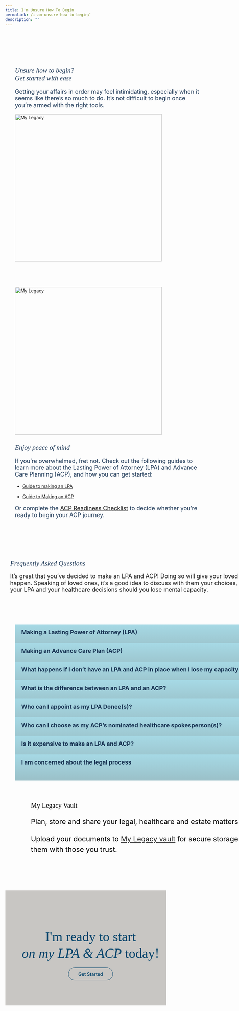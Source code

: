 ```yaml
---
title: I'm Unsure How To Begin
permalink: /i-am-unsure-how-to-begin/
description: ""
---
```

<style>
/* cyrillic */
@font-face {
  font-family: 'Playfair Display';
  font-style: italic;
  font-weight: 400;
  font-display: swap;
  src: url(https://fonts.gstatic.com/s/playfairdisplay/v30/nuFkD-vYSZviVYUb_rj3ij__anPXDTnohkk7yRZrPJ-M.woff2) format('woff2');
  unicode-range: U+0301, U+0400-045F, U+0490-0491, U+04B0-04B1, U+2116;
}
/* vietnamese */
@font-face {
  font-family: 'Playfair Display';
  font-style: italic;
  font-weight: 400;
  font-display: swap;
  src: url(https://fonts.gstatic.com/s/playfairdisplay/v30/nuFkD-vYSZviVYUb_rj3ij__anPXDTnojUk7yRZrPJ-M.woff2) format('woff2');
  unicode-range: U+0102-0103, U+0110-0111, U+0128-0129, U+0168-0169, U+01A0-01A1, U+01AF-01B0, U+0300-0301, U+0303-0304, U+0308-0309, U+0323, U+0329, U+1EA0-1EF9, U+20AB;
}
/* latin-ext */
@font-face {
  font-family: 'Playfair Display';
  font-style: italic;
  font-weight: 400;
  font-display: swap;
  src: url(https://fonts.gstatic.com/s/playfairdisplay/v30/nuFkD-vYSZviVYUb_rj3ij__anPXDTnojEk7yRZrPJ-M.woff2) format('woff2');
  unicode-range: U+0100-02AF, U+0304, U+0308, U+0329, U+1E00-1E9F, U+1EF2-1EFF, U+2020, U+20A0-20AB, U+20AD-20CF, U+2113, U+2C60-2C7F, U+A720-A7FF;
}
/* latin */
@font-face {
  font-family: 'Playfair Display';
  font-style: italic;
  font-weight: 400;
  font-display: swap;
  src: url(https://fonts.gstatic.com/s/playfairdisplay/v30/nuFkD-vYSZviVYUb_rj3ij__anPXDTnogkk7yRZrPA.woff2) format('woff2');
  unicode-range: U+0000-00FF, U+0131, U+0152-0153, U+02BB-02BC, U+02C6, U+02DA, U+02DC, U+0304, U+0308, U+0329, U+2000-206F, U+2074, U+20AC, U+2122, U+2191, U+2193, U+2212, U+2215, U+FEFF, U+FFFD;
}
/* cyrillic */
@font-face {
  font-family: 'Playfair Display';
  font-style: italic;
  font-weight: 500;
  font-display: swap;
  src: url(https://fonts.gstatic.com/s/playfairdisplay/v30/nuFkD-vYSZviVYUb_rj3ij__anPXDTnohkk7yRZrPJ-M.woff2) format('woff2');
  unicode-range: U+0301, U+0400-045F, U+0490-0491, U+04B0-04B1, U+2116;
}
/* vietnamese */
@font-face {
  font-family: 'Playfair Display';
  font-style: italic;
  font-weight: 500;
  font-display: swap;
  src: url(https://fonts.gstatic.com/s/playfairdisplay/v30/nuFkD-vYSZviVYUb_rj3ij__anPXDTnojUk7yRZrPJ-M.woff2) format('woff2');
  unicode-range: U+0102-0103, U+0110-0111, U+0128-0129, U+0168-0169, U+01A0-01A1, U+01AF-01B0, U+0300-0301, U+0303-0304, U+0308-0309, U+0323, U+0329, U+1EA0-1EF9, U+20AB;
}
/* latin-ext */
@font-face {
  font-family: 'Playfair Display';
  font-style: italic;
  font-weight: 500;
  font-display: swap;
  src: url(https://fonts.gstatic.com/s/playfairdisplay/v30/nuFkD-vYSZviVYUb_rj3ij__anPXDTnojEk7yRZrPJ-M.woff2) format('woff2');
  unicode-range: U+0100-02AF, U+0304, U+0308, U+0329, U+1E00-1E9F, U+1EF2-1EFF, U+2020, U+20A0-20AB, U+20AD-20CF, U+2113, U+2C60-2C7F, U+A720-A7FF;
}
/* latin */
@font-face {
  font-family: 'Playfair Display';
  font-style: italic;
  font-weight: 500;
  font-display: swap;
  src: url(https://fonts.gstatic.com/s/playfairdisplay/v30/nuFkD-vYSZviVYUb_rj3ij__anPXDTnogkk7yRZrPA.woff2) format('woff2');
  unicode-range: U+0000-00FF, U+0131, U+0152-0153, U+02BB-02BC, U+02C6, U+02DA, U+02DC, U+0304, U+0308, U+0329, U+2000-206F, U+2074, U+20AC, U+2122, U+2191, U+2193, U+2212, U+2215, U+FEFF, U+FFFD;
}
/* cyrillic */
@font-face {
  font-family: 'Playfair Display';
  font-style: normal;
  font-weight: 400;
  font-display: swap;
  src: url(https://fonts.gstatic.com/s/playfairdisplay/v30/nuFiD-vYSZviVYUb_rj3ij__anPXDTjYgEM86xRbPQ.woff2) format('woff2');
  unicode-range: U+0301, U+0400-045F, U+0490-0491, U+04B0-04B1, U+2116;
}
/* vietnamese */
@font-face {
  font-family: 'Playfair Display';
  font-style: normal;
  font-weight: 400;
  font-display: swap;
  src: url(https://fonts.gstatic.com/s/playfairdisplay/v30/nuFiD-vYSZviVYUb_rj3ij__anPXDTPYgEM86xRbPQ.woff2) format('woff2');
  unicode-range: U+0102-0103, U+0110-0111, U+0128-0129, U+0168-0169, U+01A0-01A1, U+01AF-01B0, U+0300-0301, U+0303-0304, U+0308-0309, U+0323, U+0329, U+1EA0-1EF9, U+20AB;
}
/* latin-ext */
@font-face {
  font-family: 'Playfair Display';
  font-style: normal;
  font-weight: 400;
  font-display: swap;
  src: url(https://fonts.gstatic.com/s/playfairdisplay/v30/nuFiD-vYSZviVYUb_rj3ij__anPXDTLYgEM86xRbPQ.woff2) format('woff2');
  unicode-range: U+0100-02AF, U+0304, U+0308, U+0329, U+1E00-1E9F, U+1EF2-1EFF, U+2020, U+20A0-20AB, U+20AD-20CF, U+2113, U+2C60-2C7F, U+A720-A7FF;
}
/* latin */
@font-face {
  font-family: 'Playfair Display';
  font-style: normal;
  font-weight: 400;
  font-display: swap;
  src: url(https://fonts.gstatic.com/s/playfairdisplay/v30/nuFiD-vYSZviVYUb_rj3ij__anPXDTzYgEM86xQ.woff2) format('woff2');
  unicode-range: U+0000-00FF, U+0131, U+0152-0153, U+02BB-02BC, U+02C6, U+02DA, U+02DC, U+0304, U+0308, U+0329, U+2000-206F, U+2074, U+20AC, U+2122, U+2191, U+2193, U+2212, U+2215, U+FEFF, U+FFFD;
}
/* cyrillic */
@font-face {
  font-family: 'Playfair Display';
  font-style: normal;
  font-weight: 600;
  font-display: swap;
  src: url(https://fonts.gstatic.com/s/playfairdisplay/v30/nuFiD-vYSZviVYUb_rj3ij__anPXDTjYgEM86xRbPQ.woff2) format('woff2');
  unicode-range: U+0301, U+0400-045F, U+0490-0491, U+04B0-04B1, U+2116;
}
/* vietnamese */
@font-face {
  font-family: 'Playfair Display';
  font-style: normal;
  font-weight: 600;
  font-display: swap;
  src: url(https://fonts.gstatic.com/s/playfairdisplay/v30/nuFiD-vYSZviVYUb_rj3ij__anPXDTPYgEM86xRbPQ.woff2) format('woff2');
  unicode-range: U+0102-0103, U+0110-0111, U+0128-0129, U+0168-0169, U+01A0-01A1, U+01AF-01B0, U+0300-0301, U+0303-0304, U+0308-0309, U+0323, U+0329, U+1EA0-1EF9, U+20AB;
}
/* latin-ext */
@font-face {
  font-family: 'Playfair Display';
  font-style: normal;
  font-weight: 600;
  font-display: swap;
  src: url(https://fonts.gstatic.com/s/playfairdisplay/v30/nuFiD-vYSZviVYUb_rj3ij__anPXDTLYgEM86xRbPQ.woff2) format('woff2');
  unicode-range: U+0100-02AF, U+0304, U+0308, U+0329, U+1E00-1E9F, U+1EF2-1EFF, U+2020, U+20A0-20AB, U+20AD-20CF, U+2113, U+2C60-2C7F, U+A720-A7FF;
}
/* latin */
@font-face {
  font-family: 'Playfair Display';
  font-style: normal;
  font-weight: 600;
  font-display: swap;
  src: url(https://fonts.gstatic.com/s/playfairdisplay/v30/nuFiD-vYSZviVYUb_rj3ij__anPXDTzYgEM86xQ.woff2) format('woff2');
  unicode-range: U+0000-00FF, U+0131, U+0152-0153, U+02BB-02BC, U+02C6, U+02DA, U+02DC, U+0304, U+0308, U+0329, U+2000-206F, U+2074, U+20AC, U+2122, U+2191, U+2193, U+2212, U+2215, U+FEFF, U+FFFD;
}
/* cyrillic */
@font-face {
  font-family: 'Playfair Display';
  font-style: normal;
  font-weight: 800;
  font-display: swap;
  src: url(https://fonts.gstatic.com/s/playfairdisplay/v30/nuFiD-vYSZviVYUb_rj3ij__anPXDTjYgEM86xRbPQ.woff2) format('woff2');
  unicode-range: U+0301, U+0400-045F, U+0490-0491, U+04B0-04B1, U+2116;
}
/* vietnamese */
@font-face {
  font-family: 'Playfair Display';
  font-style: normal;
  font-weight: 800;
  font-display: swap;
  src: url(https://fonts.gstatic.com/s/playfairdisplay/v30/nuFiD-vYSZviVYUb_rj3ij__anPXDTPYgEM86xRbPQ.woff2) format('woff2');
  unicode-range: U+0102-0103, U+0110-0111, U+0128-0129, U+0168-0169, U+01A0-01A1, U+01AF-01B0, U+0300-0301, U+0303-0304, U+0308-0309, U+0323, U+0329, U+1EA0-1EF9, U+20AB;
}
/* latin-ext */
@font-face {
  font-family: 'Playfair Display';
  font-style: normal;
  font-weight: 800;
  font-display: swap;
  src: url(https://fonts.gstatic.com/s/playfairdisplay/v30/nuFiD-vYSZviVYUb_rj3ij__anPXDTLYgEM86xRbPQ.woff2) format('woff2');
  unicode-range: U+0100-02AF, U+0304, U+0308, U+0329, U+1E00-1E9F, U+1EF2-1EFF, U+2020, U+20A0-20AB, U+20AD-20CF, U+2113, U+2C60-2C7F, U+A720-A7FF;
}
/* latin */
@font-face {
  font-family: 'Playfair Display';
  font-style: normal;
  font-weight: 800;
  font-display: swap;
  src: url(https://fonts.gstatic.com/s/playfairdisplay/v30/nuFiD-vYSZviVYUb_rj3ij__anPXDTzYgEM86xQ.woff2) format('woff2');
  unicode-range: U+0000-00FF, U+0131, U+0152-0153, U+02BB-02BC, U+02C6, U+02DA, U+02DC, U+0304, U+0308, U+0329, U+2000-206F, U+2074, U+20AC, U+2122, U+2191, U+2193, U+2212, U+2215, U+FEFF, U+FFFD;
}
@font-face {
    font-family: 'Myriad Pro';
    src: url('http://chodri.com/legacy/src/fonts/Myriad-Web-Pro-Regular.ttf');
    src: url('http://chodri.com/legacy/src/fonts/Myriad-Web-Pro-Regular.ttf') format('truetype');
    font-weight: normal;
    font-style: normal;
}
.container{
    width: 1170px;
margin: 0 auto;
}
.heading  {
    position: relative;
}
section.bp-section {
padding: 0;
}
.action__b h4{
color: #000;
font-size: 24px;
margin-top: 15px;
margin-bottom: 0;
}
.action__b h4 a{
color: #01436b;
} 
section.bp-section .bp-container {
padding-bottom: 0!important;
}
.accordion ul .inner span {
    margin-right: 15px;
}   
.m-b-80{
margin-bottom: 80px;
}
container-fluid{
width: 100%;
}
section.bp-section.is-small.bp-section-pagetitle {
    display: none;
}
    .about_a_b img {
    width: 460px;
}
    .content ul > li:last-child {
    margin-bottom: 0;
}
    .video_acc .inner::after{
    display:none!important;
    }
a.p-button.btn {
    border-color: #01436b;
    background-color: transparent;
    border-radius: 30px;
    color: #01436b;
    margin-top: 30px;
    font-weight: 600;
    text-decoration: none;
    border: 1px solid #01436b;
    padding: 10px 30px;
}
.action_3 h2, .action_3 h2 i {
    line-height: 52px;
    font-size: 42px;
    font-family: 'Playfair Display';
    color: #01436b;
    margin-bottom: 30px;
    font-weight: 400;
}
section.bp-section .bp-container {
    width: 100%!important;
    max-width: 100%!important;
    padding-top: 0!important;
}
.col.is-8.is-offset-2.print-content {
    margin-left: 0;
    width: 100%;
}
.col-3 {
    width: 25%;
    PADDING: 0 15px;
}
.col-8 {
    width: 75%;
    PADDING: 0 15px;
}
.col-4 {
    width: 33.33%;
    PADDING: 0 15px;
}
.col-6 {
    width: 50%;
    PADDING: 0 15px;
}
.col-12 {
    width: 100%;
    PADDING: 0 15px;
}
.p-t-80 {
    padding-top: 80px;
}
.p-b-80{
    padding-bottom: 80px;
}
.u-align--center{
    text-align:center;
}
    .about_bb .inner {
    padding: 30px;
    background-color: #EBE7E5;
    border-radius: 25px;
}
    .about_a_b p {
    color: #1A3554;
    font-size: 18px;
}
    .faq_sect h2 {
    color: #1A3554;
    font-family: 'Playfair Display'!important;
    font-weight: 400;
    font-style: italic;
}
    .faq_sect p {
    margin-top: 10px;
    font-size: 18px;
}
    .about_bb h4 {
    color: #1A3554;
    font-weight: bold;
    margin-bottom: 0;
}
    .about_bb p {
    margin-top: 10px;
    font-size: 18px;    
}
    .about_a_b h2 {
    color: #1A3554;
    font-family:'Playfair Display';
        font-style: italic;
        font-weight: 400;
}
    .heading h3 {
    margin-bottom: 30px;
    color: #000;
}
    .content a{
        color: #1A3554!important;
    }
    .m-b-30{
    margin-bottom: 30px;
    }
    .p-t-40{
    padding-top:40px;
    }
    .action_3 {
    background-color: #C8C6C3;
}
    .accordion h5 {
    margin-top: 0;
    color: #1A3554;
}
    .accordion table th {
    color: #1A3554;
}
    .accordion table {
    width: 100%;
    border: 1px solid #ddd;
    background-color: #fff;
    margin-bottom: 30px;
}
    .content strong {
    color: #1A3554;
}
    .accordion h6 {
    margin-top: 20px;
    line-height: 30px;
}
    .accordion ul {
  list-style: none;
  padding: 0;
}
.accordion ul li {
  margin: 0;
}
.action__4 h2{
        color: #000;
      font-family:'Playfair Display';
    font-weight:400;
    }
    .action__4 p{
        color: #000;
        font-size: 22px;
    line-height: 32px;
    }
    .accordion ul {
    margin: 0;
}
    .accordion .toggle{
    display:none;
    }
.accordion ul li label {
    position: relative;
    color: #1A3554;
    display: inline-block;
    width: 100%;
    line-height: 49px;
    text-indent: 20px;
    cursor: pointer;
    font-weight: bold;
    font-size: 18px;
}
    .accordion ul li label::before {
    width: 100%;
    background-image: linear-gradient(#a6d9e5, #9ac0c8);
    display: block;
    color: #fefefe;
    padding: 0.75em;
    border-radius: 0.15em;
    transition: background 0.3s ease;
    margin-bottom: 0;
    border-radius: 0;
    content: "";
    position: absolute;
    left: 0;
    right: 0;
    top: 0;
    height: 55px;
    z-index: -1;
}
    .accordion ul .inner li strong {
    color: #1A3554;
}
    .accordion ul {
    margin: 0!important;
}
    ul.accordion ul ul {
    padding-left: 45px;
}
    .inner > ul > li:not(:last-child) {
    margin-bottom:15px;
}
    a.play_btn {
    position: absolute;
    left: 0;
    right: 0;
    top: 50%;
    z-index: 99999;
    width: 120px;
    height: 120px;
    margin: 0 auto;
    margin-top: -60px;
}
.about_a_b {
    display: flex;
    align-items: center;
}   
    .about_bb p, .about_bb li, .about_bb p, .about_bb .inner {
    color: #1A3554;
    font-size: 18px;
}
    .video_acc .inner {
    position: relative;
}
        .accordion ul .inner::after{
    content: "+";
    width: 25px;
    height: 25px;
    background-color: #fff;
    display: inline-block;
    text-align: center;
    border-radius: 50%;
    position: absolute;
    right: 20px;
    top: 14px;
    color: #1A3554;
    text-indent: 0;
    line-height: 25px;
}
    ul.accordion input.toggle:checked + .inner::after {
    content: "-";
}
    ul.accordion input.toggle:checked + .inner {
    height: auto;
    padding: 45px;
}
    .accordion ul .inner {
    overflow: hidden;
    margin-top: 0;
    background-color: #EBE7E5;
    margin-top: 6px;
    height: 0;
    padding: 0 45px;
    transition: all ease-in-out .3s;
        -webkit-transition: all ease-in-out .3s;
     text-indent: 0;
}
    .accordion ul .inner p, .accordion ul .inner li {
     font-weight: 500;
    font-size: 18px;
      color: #1A3554;
    margin-top: 0;
    line-height: 30px;
    }
    .accordion ul .inner h4 {
     font-weight: bold;
    font-size: 22px;
      color: #1A3554;
      margin-top: 0;
      margin-bottom: 0;
    }
        .p-lr-50{
    padding: 0 50px;
    }
    section.action__4 {
    position: relative;
}
.action__4::before {
    content: "";
    position: absolute;
    left: 30px;
    bottom: -4px;
    width: 200px;
    background-position: center;
    background-size: contain;
    background-repeat: no-repeat;
    background-image: url(https://i.imgur.com/ymZBFhy.png);
    z-index: 99999999;
    height: 200px;
}
    section.action__4 .container::after {
    content: "";
    position: absolute;
    right: 0;
    top: 0;
    width: 300px;
    height: 200px;
    background-size: contain;
    background-repeat: no-repeat;
    background-image: url(https://i.imgur.com/4gIO8gl.png);
}
    .container{
    position: relative;
}
.heading::after {
    content: "";
    position: absolute;
    right: -50px;
    top: -28px;
    width: 300px;
    height: 200px;
    background-size: contain;
    background-repeat: no-repeat;
    background-image: url(https://i.imgur.com/AxzRdOk.png);
}
    @media(max-width: 767px){
    .heading::after{
    display:none;
    }
        section.action__4 .container{
    display:none;
    }
    .action__4{
    display:none;
    }
        .p-lr-50{
    padding: 0;
    }
    .action_3 h2,.action_3 h2 i {
        line-height: 38px;
        font-size: 28px;
    }
    html {
    overflow-x: hidden;
}
    .about_a_b:first-child {
    margin-bottom: 30px;
}
.container {
    width: 100%;
    padding: 0 15px;
}
            .col-3 {
    width: 100%;
}
        .col-8 {
    width: 100%;
}
    .col-4 {
    width: 100%;
}
        .col-6 {
    width: 100%;
}
        .col-12 {
    width: 100%;
}
    .action_3 {
    background-color: #C7C6C2;
}
        .accordion ul li label {
    line-height: 29px;
    text-indent: 0;
    font-size: 15px;
    padding: 0 15px;
    padding-right: 35px;
}
    .accordion > li {
    margin-bottom: 10px!important;
}
ul.accordion input.toggle:checked + .inner {
    padding: 15px 20px;
}
    .accordion ul .inner p, .accordion ul .inner li {
    font-size: 15px;
}
    section.accordion {
    margin-bottom: 50px;
}
    .accordion ul .inner::after {
    right: 5px;
        top: 5px;
}
        .accordion ul li label::before {
    height: unset;
    bottom: 0;
}
        .faq_sect {
    padding: 0 15px;
}
.accordion ul .inner {
    width: calc(100% + 50px);
    margin-left: -15px;
}
    .col.is-8.is-offset-2.print-content {
    padding: 0;
}
    section.bp-section .bp-container > .row {
    margin: 0;
}
    }
        @media(min-width: 767px)and (max-width: 1140px){
    .container {
    padding: 0 15px;
}
    .col.is-8.is-offset-2.print-content {
    padding: 0;
}
    section.bp-section .bp-container > .row {
    margin: 0;
}
    }
    </style>
<section class="about_ac">
    <div class="container">
      <div class="row p-t-80 p-b-80">
        <div class="col-6 about_a_b">
                    <div class="inner">
                    <h2>Unsure how to begin?<br>Get started with ease</h2>
                    <p>Getting your affairs in order may feel intimidating, especially when it seems like there’s so much to do. It’s not difficult to begin once you’re armed with the right tools.</p>
                    </div>
        </div>
                <div class="col-6 about_a_b">
                    <img alt="My Legacy" src="https://i.imgur.com/mlDIwVj.png">
        </div>
      </div>
            <div class="row p-b-80">
        <div class="col-6 about_a_b">
                    <img alt="My Legacy" src="https://i.imgur.com/sjHBJYf.png">
        </div>
                <div class="col-6 about_a_b">
                    <div class="inner">
                    <h2>Enjoy peace of mind</h2>
                    <p>If you’re overwhelmed, fret not. Check out the following guides to learn more about the Lasting Power of Attorney (LPA) and Advance Care Planning (ACP), and how you can get started:
                        </p><ul>
                            <li><a target="_blank" href="https://plantoday.sg/lpa_infographic_2022.pdf">Guide to making an LPA</a></li>
                            <li><a target="_blank" href="https://www.aic.sg/resources/Documents/Brochures/ACP%20Publications/Infosheet/ACP%20InfoSheet-EN.pdf">Guide to Making an ACP</a></li>
                        </ul>
                        <p>Or complete the <a target="_blank" href="https://plantoday.sg/acp-checklist.pdf">ACP Readiness Checklist</a> to decide whether you’re ready to begin your ACP journey.</p>
                    </div>
        </div>
      </div>
            <div style="position: relative;" class="row">
                <div class="faq_sect">
                    <h2>Frequently Asked Questions</h2>
                    <p>It’s great that you’ve decided to make an LPA and ACP! Doing so will give your loved ones certainty of your preferences should the worst happen. Speaking of loved ones, it’s a good idea to discuss with them your choices, particularly on who you are appointing as donee for your LPA and your healthcare decisions should you lose mental capacity.</p>
                </div>
            </div>
    </div>
  </section>   
<section class="accordion p-t-80">
    <div class="container">
        <div class="row">
            <div class="col-12 accordion_b">
                <ul class="accordion">
                        <li>
                            <label for="accordion_1">
                                <input class="toggle" id="accordion_1" name="accordion" type="radio">Making a Lasting Power of Attorney (LPA)
                                <div class="inner">
                            <ul>
                                <li>Choose your Donee (you can have up to two) and identify a Replacement Donee in case the primary donee is unable to fulfill the duties.</li>
                                <li>Fill in the online LPA forms at <a target="_blank" href="https://mylegacy.life.gov.sg/find-a-service/lpa-acp/pre-form/">My Legacy</a>. </li>
                                <li>Find an <a target="_blank" href="https://opg-eservice.msf.gov.sg/LPA/CIMapService.aspx">LPA Certificate Issuer</a> to certify your LPA when all your Donee(s) and Replacement Donee (if any) have accepted their appointment.
                                    <ul>
                                    <li> Your Donee(s) and Replacement Donee (if any) can log in to <a target="_blank" href="https://opg-eservice.msf.gov.sg/">OPG Online (OPGO) portal</a> using Singpass to accept their appointment as a Donee in your LPA.</li> 
                                    <li>Visit the Certificate Issuer of your choice to certify your LPA. </li>
                                    <li>You (the ‘Donor’) and the LPA Certificate Issuer will need to digitally sign on the LPA using your Singpass app. </li>
                                    <li>In order for your LPA to be legally valid, the Certificate Issuer must submit the LPA to the Office of the Public Guardian (OPG) for registration via OPGO, as authorised by you.</li>
                                    </ul>
                                </li>
                                 <li><strong>LPA Form 1</strong>
                                 <p>Grants general powers to Donee(s) who will make decisions on your behalf when you lose mental capacity.</p></li>
                                <li> <strong>LPA Form 2</strong>
                                <p>For Donors who want to:</p>
                                    <ul>
                                        <li>Appoint more than 2 Donees and/or more than 1 Replacement Donee</li>
                                        <li>Grant specific or customised powers that are outside the scope of LPA Form 1 to their Donee(s)</li>
                                    </ul><br>
                                <p>You will have to engage a lawyer for LPA Form 2 as it must be drafted by a lawyer. 
                                After you accept the lawyer’s draft, the LPA must be sent to the Donee(s) and Replacement Donee for acceptance, before you visit the Certificate Issuer as per the flow of LPA Form 1.</p>
                                   </li></ul>  
																	<div style="padding:56.25% 0 0 0;position:relative;border-radius:30px;overflow: hidden;"><iframe allowfullscreen="" allow="autoplay; fullscreen; picture-in-picture" frameborder="0" style="position:absolute;top:0;left:0;width:100%;height:100%;" src="https://player.vimeo.com/video/846883739?h=ebfb1fec02&amp;title=0&amp;byline=0&amp;portrait="></iframe></div>
                                                            </div>
                            </label>
                        </li>
                        <li>
                            <label for="accordion_2">
                                <input class="toggle" id="accordion_2" name="accordion" type="radio">Making an Advance Care Plan (ACP)
                                <div class="inner">
                            <ul>
<li>Before filling out any forms, it’s important that you speak to your loved ones and caregivers about your personal care preferences. Ensure that they are aligned with your values and beliefs before proceeding with the application.</li>
<li>Choose your nominated healthcare spokesperson. You may appoint up to 2 persons.</li>
<li>Prepare your <a target="_blank" href="https://mylegacy.life.gov.sg/lpa-acp-tool/acp/">ACP online</a>. </li>
<li>Find a <a target="_blank" href="https://mylegacy.life.gov.sg/find-a-service/find-advance-care-plan-facilitator/">certified ACP facilitator</a> to discuss and submit your ACP to the National Electronic Healthcare Records (NEHR) System.<br>
<ul>
<li>After completing your form with the ACP facilitator, both you and your healthcare spokesperson(s) will need to sign the completed form as acknowledgment. </li>
<li>Your ACP will then be available on the NEHR. This allows your healthcare team to easily access and refer to your ACP.</li>
<li>You may also wish to upload a soft copy of your completed ACP form in the <a target="_blank" href="https://mylegacy.life.gov.sg/vault/">My Legacy vault</a> for your own records and to share them with your Trusted Persons.</li>
                                                            </ul></li></ul>
																		<div style="margin-top: 30px;padding:56.25% 0 0 0;position:relative;border-radius:30px;overflow: hidden;"><iframe allowfullscreen="" allow="autoplay; fullscreen; picture-in-picture" frameborder="0" style="position:absolute;top:0;left:0;width:100%;height:100%;" src="https://player.vimeo.com/video/846847338?h=ebfb1fec02&amp;title=0&amp;byline=0&amp;portrait=0"></iframe></div>
                                </div>
                                </label>
                        </li>
                                    <li>
                            <label for="accordion_3">
                                <input class="toggle" id="accordion_3" name="accordion" type="radio">What happens if I don’t have an LPA and ACP in place when I lose my capacity to make decisions?
                                <div class="inner">
                            <ul>
                                                            <li><strong>LPA</strong>
<p>Without an LPA, your family members or loved ones would need to apply to the Court to become your Deputy in order to make decisions for you. This can be a lengthy, costly, and risky process as the Court may not appoint your ideal person to make decisions on your behalf. More information on deputyship application can be found <a target="_blank" href="https://judiciary.gov.sg/family/deputyship">here</a>. </p></li>
<li><strong>ACP</strong>
    <ul>
<li>Without an ACP, your loved ones may not know your wishes or healthcare preferences regarding your <a target="_blank" href="https://mylegacy.life.gov.sg/end-of-life-planning/what-is-palliative-care/">palliative care</a> or medical treatment, should you lose the mental capacity to communicate.</li>
<li>It can be stressful for your loved ones to predict what kind of treatment you may want. Differing views may arise which can sometimes cause disputes amongst family members.</li>
<li>In some cases, healthcare providers may make decisions on your behalf based on their professional judgement and any available information about your medical history.</li>
    </ul></li></ul>
                                </div>
                                    </label>
                        </li>
                                                <li>
                            <label for="accordion_4">
                                <input class="toggle" id="accordion_4" name="accordion" type="radio">What is the difference between an LPA and an ACP?
                                <div class="inner">
                            <p>The LPA is a legal document that allows you to appoint trusted person(s) to look after your personal welfare and/or financial decisions on your behalf if you lack the mental capacity to decide for yourself.</p>
                            <p>The ACP helps you discuss and document matters related to your healthcare. It is not a legal document.</p>
                                </div>
                                    </label>
                        </li>
                        <li>
                            <label for="accordion_5">
                                <input class="toggle" id="accordion_5" name="accordion" type="radio">Who can I appoint as my LPA Donee(s)?
                                <div class="inner">
                            <ul>
<li>Your Donee must be 21 years of age or older. They could be:
<ul>
<li>Your spouse or partner</li>
<li>A family member or relative</li>
<li>A friend</li>
<li>A licensed trust company for property and affairs matters only (applicable for LPA Form 2)</li>
<li>A Professional Donee who is registered as a Professional Deputy with the Office of the Public Guardian.</li></ul></li>
<li>It’s important that your Donee is someone you trust and they are not bankrupt if you wish to grant them powers to manage your property and affairs.</li>
<li>If you’re appointing more than one person to be your Donee(s), you must decide whether they will make decisions:
    <ul>
<li>Jointly – the Donee(s) have to act together and agree on all decisions.</li>
<li>Jointly and severally – the Donee(s) can make the decisions together or separately.</li>
        </ul>
</li><li>You can also choose to let your Donee(s) make some decisions ‘jointly’, and others ‘jointly and severally’.</li>
<li>When you make your LPA, you can nominate another trusted person as your Replacement Donee. The Replacement Donee will replace your appointed Donee(s) when they are unable to act on your behalf anymore.
                            </li>
                                                                    </ul>
                                </div>
                                    </label>
                        </li>
                        <li>
                            <label for="accordion_6">
                                <input class="toggle" id="accordion_6" name="accordion" type="radio">Who can I choose as my ACP’s nominated healthcare spokesperson(s)?
                            <div class="inner">
                                <ul class="circle">
<li>Your nominated healthcare spokesperson should be 21 years of age or older. They could be:
    <ul>
<li>Your spouse or partner</li>
<li>A family member or relative</li>
<li>A friend</li>
    </ul>
</li><li>It’s important that your nominated healthcare spokesperson has the mental capacity and maturity to represent and articulate your care preferences.</li>
<li>If you’re appointing more than one person to be your healthcare spokespersons, they should all:
    <ul>
<li>Know your care wishes very well</li>
<li>Agree on what your care preferences are</li>
                            </ul></li></ul>
                                </div>
                                </label>
                        </li>
                        <li>
                            <label for="accordion_7">
                                <input class="toggle" id="accordion_7" name="accordion" type="radio">Is it expensive to make an LPA and ACP?
                                <div class="inner">
<h5>Lasting Power of Attorney (LPA) Fees</h5>   
<h6><strong>Table 1: Application Fees</strong></h6>
<table>
  <tbody><tr>
    <th></th>
    <th style="text-align:center">LPA Form 1 Fee<br> (inc. GST)</th>
    <th style="text-align:center">LPA Form 2 Fee<br> (inc. GST)</th>
  </tr>
  <tr>
    <td>Singapore Citizens</td>
    <td style="text-align:center">$0<br>(fee of $75 waived until <br>31 march 2026)</td>
    <td style="text-align:center">$0</td>
  </tr>
  <tr>
    <td>Singapore Permanent<br> Residents</td>
    <td style="text-align:center">$100</td>
    <td style="text-align:center">$250</td>
  </tr>
    <tr>
    <td>Foreigners</td>
    <td style="text-align:center">$250</td>
    <td style="text-align:center">$300</td>
  </tr>
</tbody></table>
<h6><strong>Table 2: Cancellation Fees</strong></h6>
<table>
  <tbody><tr>
    <th></th>
    <th style="text-align:center">Fee (inc. GST)</th>
  </tr>
  <tr>
    <td>Cancellation of registration of an LPA</td>
    <td style="text-align:center">$30</td>
  </tr>
</tbody></table>
                                <p>Payment can be made on <a target="_blank" href="https://opg-eservice.msf.gov.sg">OPG Online (OPGO)</a>.<br><i><small>*Note: Cheque collection has ceased.</small></i></p>
                                <p>There is also a fee to engage an accredited medical practitioner, psychiatrist or lawyer to certify your LPA. More information on certification fees can be found <a target="_blank" href="https://www.msf.gov.sg/what-we-do/opg/lasting-power-of-attorney/where-to-find-a-certificate-issuer">here</a>.</p>
                                <p>As of Jan 2023, the majority of the top 10 most visited accredited medical practitioners charged $59 or less.</p>
                                <h5>Cost of ACP</h5>
                                <p>There is no charge for completing the ACP with trained facilitators from <a target="_blank" href="https://opg-eservice.msf.gov.sg/LPA/CIMapService.aspx">government-appointed providers</a> across Singapore. </p>
                                <p>However, some organisations may charge a nominal fee for doing an ACP. Please kindly check in with the respective organisations on the fees.
                            </p>
                                </div>
                                    </label>
                        </li>
                    <li>
                            <label for="accordion_8">
                                <input class="toggle" id="accordion_8" name="accordion" type="radio">I am concerned about the legal process
                                <div class="inner">
                            <p>
The ACP is not a legal document and you do not need a lawyer to help you make one. You will only need to engage a lawyer if you wish to make an LPA Form 2.
                            </p>
                                </div>
                                    </label>
                        </li>
                    </ul>
            </div>
        </div>
</div>
</section>

<section class="action__4">
    <div class="container" style="padding-top: 60px; padding-bottom: 90px">
        <div class="row p-lr-50">
            <div class="col-8">
                <div class="inner">
                <h2>My Legacy Vault</h2>
                <p>Plan, store and share your legal, healthcare and estate matters securely.</p> 
                <p>Upload your documents to <a class="read-more" target="_blank" href="https://mylegacy.life.gov.sg/vault/">My Legacy vault</a> for secure storage and share them with those you trust.</p>
                </div>
            </div>
        </div>
    </div>
</section>
<section class="action__" style="width:100%">
    <div class="container-fluid action_3" style="padding-top: 60px; padding-bottom: 90px">
        <div class="row">
            <div class="col-12 action3_b u-align--center">
                <h2>I'm ready to start <br><strong><i>on my LPA &amp; ACP</i></strong> today!</h2>
                <a class="btn p-button" target="_blank" href="https://mylegacy.life.gov.sg/find-a-service/lpa-acp/">Get Started</a>
            </div>
        </div>
    </div>
</section>